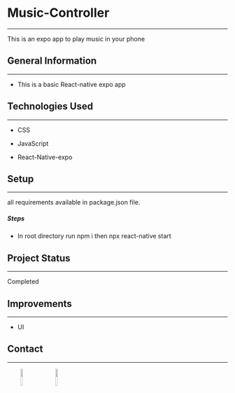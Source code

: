 <h1>Music-Controller</h1>
<hr><p>This is an expo app to play music in your phone</p><h2>General Information</h2>
<hr><ul>
<li>This is a basic React-native expo app</li>
</ul><h2>Technologies Used</h2>
<hr><ul>
<li>CSS</li>
</ul><ul>
<li>JavaScript</li>
</ul><ul>
<li>React-Native-expo</li>
</ul><h2>Setup</h2>
<hr><p>all requirements available in package.json file.</p><h5>Steps</h5><ul>
<li>In root directory run npm i then npx react-native start</li>
</ul><h2>Project Status</h2>
<hr><p>Completed</p><h2>Improvements</h2>
<hr><ul>
<li>UI</li>
</ul><h2>Contact</h2>
<hr><p><span style="margin-right: 30px;"></span><a href="https://www.linkedin.com/in/jayabrata-pramanik/"><img target="_blank" src="https://cdn.jsdelivr.net/gh/devicons/devicon/icons/linkedin/linkedin-original.svg" style="width: 10%;"></a><span style="margin-right: 30px;"></span><a href="https://github.com/Jayabrata18"><img target="_blank" src="https://cdn.jsdelivr.net/gh/devicons/devicon/icons/github/github-original.svg" style="width: 10%;"></a></p>

